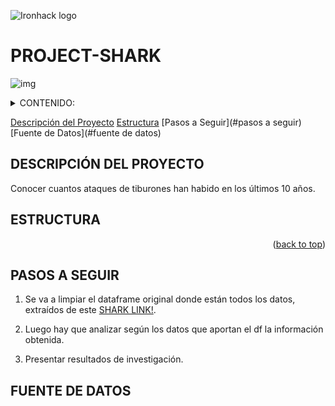    ![Ironhack logo](https://i.imgur.com/1QgrNNw.png) 



#                                                 PROJECT-SHARK
![img](https://static.scientificamerican.com/sciam/cache/file/44782A7E-8025-4A62-833DC6E4CF9A42CB_source.jpg)

<a name="readme-top"></a>

<details>
  <summary>CONTENIDO:</summary>
</details>

 [Descripción del Proyecto](#descripción-del-proyecto)
 [Estructura](#estructura)
 [Pasos a Seguir](#pasos a seguir)
 [Fuente de Datos](#fuente de datos)
 
        


## DESCRIPCIÓN DEL PROYECTO 

Conocer cuantos ataques de tiburones han habido en los últimos 10 años.

## ESTRUCTURA


<p align="right">(<a href="#readme-top">back to top</a>)</p>

## PASOS A SEGUIR

   1) Se va a limpiar el dataframe original donde están todos los datos, extraídos de este [SHARK LINK!](https://www.kaggle.com/datasets/teajay/global-shark-attacks).

   2) Luego hay que analizar según los datos que aportan el df la información obtenida.

   3) Presentar resultados de investigación.

## FUENTE DE DATOS